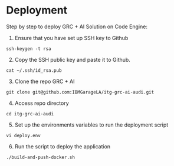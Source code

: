 # Deployment

Step by step to deploy GRC + AI Solution on Code Engine:

1. Ensure that you have set up SSH key to Github

```
ssh-keygen -t rsa 
```

2. Copy the SSH public key and paste it to Github.

```
cat ~/.ssh/id_rsa.pub 
```

3. Clone the repo GRC + AI 

```
git clone git@github.com:IBMGarageLA/itg-grc-ai-audi.git
```

4. Access repo directory

```
cd itg-grc-ai-audi
```

5. Set up the environments variables to run the deployment script

```
vi deploy.env
```

6. Run the script to deploy the application

```
./build-and-push-docker.sh
```